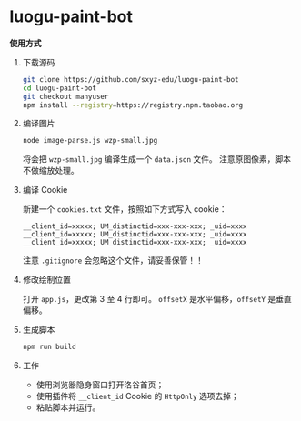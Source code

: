 # luogu-paint-bot

**使用方式**

1. 下载源码

   ```bash
   git clone https://github.com/sxyz-edu/luogu-paint-bot
   cd luogu-paint-bot
   git checkout manyuser
   npm install --registry=https://registry.npm.taobao.org
   ```

2. 编译图片

   ```bash
   node image-parse.js wzp-small.jpg
   ```

   将会把 `wzp-small.jpg` 编译生成一个 `data.json` 文件。
   注意原图像素，脚本不做缩放处理。

3. 编译 Cookie

   新建一个 `cookies.txt` 文件，按照如下方式写入 cookie：

   ```plain
   __client_id=xxxxx; UM_distinctid=xxx-xxx-xxx; _uid=xxxx
   __client_id=xxxxx; UM_distinctid=xxx-xxx-xxx; _uid=xxxx
   __client_id=xxxxx; UM_distinctid=xxx-xxx-xxx; _uid=xxxx
   ```

   注意 `.gitignore` 会忽略这个文件，请妥善保管！！

4. 修改绘制位置

   打开 `app.js`，更改第 3 至 4 行即可。
   `offsetX` 是水平偏移，`offsetY` 是垂直偏移。

5. 生成脚本

   ```bash
   npm run build
   ```

6. 工作

   - 使用浏览器隐身窗口打开洛谷首页；
   - 使用插件将 `__client_id` Cookie 的 `HttpOnly` 选项去掉；
   - 粘贴脚本并运行。
